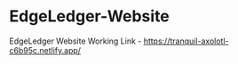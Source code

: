 # EdgeLedger-Website
EdgeLedger Website
Working Link - https://tranquil-axolotl-c6b95c.netlify.app/
